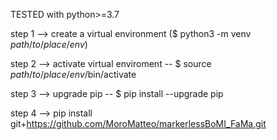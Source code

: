 TESTED with python>=3.7

step 1 --> create a virtual environment ($ python3 -m venv $path/to/place/env$)

step 2 --> activate virtual enviroment -- $ source $path/to/place/env$/bin/activate

step 3 --> upgrade pip -- $ pip install --upgrade pip

step 4 --> pip install git+https://github.com/MoroMatteo/markerlessBoMI_FaMa.git
